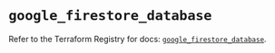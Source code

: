 # `google_firestore_database`

Refer to the Terraform Registry for docs: [`google_firestore_database`](https://registry.terraform.io/providers/hashicorp/google-beta/6.14.0/docs/resources/google_firestore_database).
